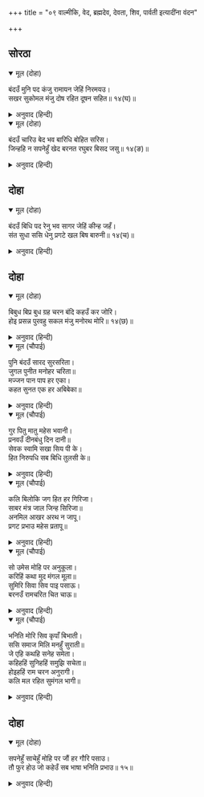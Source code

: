 +++
title = "०९ वाल्मीकि, वेद, ब्रह्मदेव, देवता, शिव, पार्वती इत्यादींना वंदन"

+++


## सोरठा


<details open><summary>मूल (दोहा)</summary>

बंदउँ मुनि पद कंजु रामायन जेहिं निरमयउ।  
सखर सुकोमल मंजु दोष रहित दूषन सहित॥ १४(घ)॥
</details>

<details><summary>अनुवाद (हिन्दी)</summary>

ज्यांनी रामायण रचले, त्या वाल्मीकी मुनींच्या चरणकमलांना मी वंदन करतो. त्यांची ही रचना खर (राक्षस) सहित असली, तरी ती खर (कठोर) नसून कोमल व सुंदर आहे. तसेच ती दूषण (राक्षस) सहित असली तरी दूषण (दोष) रहित आहे.॥ १४ (घ)॥
</details>

<details open><summary>मूल (दोहा)</summary>

बंदउँ चारिउ बेद भव बारिधि बोहित सरिस।  
जिन्हहि न सपनेहुँ खेद बरनत रघुबर बिसद जसु॥ १४(ङ)॥
</details>

<details><summary>अनुवाद (हिन्दी)</summary>

जे संसारसागरातून पैलतीराला जाण्यासाठी नावेसारखे आहेत, त्या चारही वेदांना मी वंदन करतो. या वेदांना श्रीरामांच्या निर्मल यशाचे वर्णन करता करता आपण थकून जाऊ, असे स्वप्नातही वाटत नाही. (त्या वर्णनात वेद नेहमीच उत्साही असतात.)॥ १४ (ङ)॥
</details>

## दोहा


<details open><summary>मूल (दोहा)</summary>

बंदउँ बिधि पद रेनु भव सागर जेहिं कीन्ह जहँ।  
संत सुधा ससि धेनु प्रगटे खल बिष बारुनी॥ १४(च)॥
</details>

<details><summary>अनुवाद (हिन्दी)</summary>

ज्यांनी हा भव-सागर बनविला, ज्याच्या एका बाजूला संतरूपी अमृत, चंद्रमा व कामधेनू निघाले आणि दुसऱ्या बाजूला दुष्ट मनुष्यरूपी विष आणि मदिरा उत्पन्न झाली, त्या ब्रह्मदेवांच्या चरण धुळीला मी वंदन करतो.॥
</details>

## दोहा


<details open><summary>मूल (दोहा)</summary>

बिबुध बिप्र बुध ग्रह चरन बंदि कहउँ कर जोरि।  
होइ प्रसन्न पुरवहु सकल मंजु मनोरथ मोरि॥ १४(छ)॥
</details>

<details><summary>अनुवाद (हिन्दी)</summary>

देव, ब्राह्मण, पंडित व ग्रह या सर्वांच्या चरणी वंदन करून, हात जोडून मी विनवितो की, तुम्ही सर्वांनी प्रसन्न होऊन माझे सर्व उत्तम मनोरथ पूर्ण करा.॥ १४(छ)॥
</details>

<details open><summary>मूल (चौपाई)</summary>

पुनि बंदउँ सारद सुरसरिता।  
जुगल पुनीत मनोहर चरिता॥  
मज्जन पान पाप हर एका।  
कहत सुनत एक हर अबिबेका॥
</details>

<details><summary>अनुवाद (हिन्दी)</summary>

त्यानंतर मी सरस्वती व गंगा यांना वंदन करतो. दोघीही पवित्र व मनोहर चरित्राच्या आहेत. एक (गंगा) स्नान केल्याने व पाणी प्याल्याने पापांचे हरण करते, तर दुसरी (सरस्वती) हिचे गुण व कीर्ती कथन केल्याने आणि श्रवण केल्याने अज्ञानाचा नाश करते.॥ १॥
</details>

<details open><summary>मूल (चौपाई)</summary>

गुर पितु मातु महेस भवानी।  
प्रनवउँ दीनबंधु दिन दानी॥  
सेवक स्वामि सखा सिय पी के।  
हित निरुपधि सब बिधि तुलसी के॥
</details>

<details><summary>अनुवाद (हिन्दी)</summary>

श्रीमहेश व पार्वतीला मी प्रणाम करतो. ते माझे गुरू व माता-पिता आहेत, ते दीनबंधू व नित्य दान करणारे आहेत. ते सीतापती श्रीरामचंद्रांचे सेवक, स्वामी व सखा आहेत. तसेच मज तुलसीदासाचे सर्व प्रकारे खरे हित करणारे आहेत.॥ २॥
</details>

<details open><summary>मूल (चौपाई)</summary>

कलि बिलोकि जग हित हर गिरिजा।  
साबर मंत्र जाल जिन्ह सिरिजा॥  
अनमिल आखर अरथ न जापू।  
प्रगट प्रभाउ महेस प्रतापू॥
</details>

<details><summary>अनुवाद (हिन्दी)</summary>

ज्यांनी कलियुगाचा प्रभाव पाहून जगाच्या हितासाठी शाबर-मंत्रसमूह रचले, ज्या मंत्रांच्या अक्षरांचा मेळ बसत नाही, नीट अर्थ लागत नाही व जपसुद्धा होत नाही, परंतु श्रीशिवांच्या प्रभावाने त्यांचा प्रत्यक्ष परिणाम मात्र दिसून येतो.॥ ३॥
</details>

<details open><summary>मूल (चौपाई)</summary>

सो उमेस मोहि पर अनुकूला।  
करिहिं कथा मुद मंगल मूला॥  
सुमिरि सिवा सिव पाइ पसाऊ।  
बरनउँ रामचरित चित चाऊ॥
</details>

<details><summary>अनुवाद (हिन्दी)</summary>

ते उमेश माझ्यावर प्रसन्न होऊन, (श्रीरामांची) ही कथा आनंद आणि मंगल यांचे मूळ बनवितील. अशा प्रकारे पार्वती आणि शिव या दोघांचे स्मरण करून आणि त्यांचा प्रसाद मिळवून मी मोठॺा आवडीने श्रीरामचरित्राचे वर्णन करतो.॥ ४॥
</details>

<details open><summary>मूल (चौपाई)</summary>

भनिति मोरि सिव कृपाँ बिभाती।  
ससि समाज मिलि मनहुँ सुराती॥  
जे एहि कथहि सनेह समेता।  
कहिहहिं सुनिहहिं समुझि सचेता॥  
होइहहिं राम चरन अनुरागी।  
कलि मल रहित सुमंगल भागी॥
</details>

<details><summary>अनुवाद (हिन्दी)</summary>

ज्याप्रमाणे तारागणांसह चंद्राबरोबर रात्र शोभते, त्याप्रमाणे माझी कविता श्रीशंकरांच्या कृपेमुळे शोभून दिसेल. जे ही कथा प्रेमाने व एकाग्रतेने समजून-उमजून वर्णन करतील किंवा ऐकतील, ते कलियुगाच्या पापांनी रहित होतील आणि सुंदर कल्याणाची प्राप्ती करून श्रीरामांच्या चरणांचे भक्त बनतील.॥ ५-६॥
</details>

## दोहा


<details open><summary>मूल (दोहा)</summary>

सपनेहुँ साचेहुँ मोहि पर जौं हर गौरि पसाउ।  
तौ फुर होउ जो कहेउँ सब भाषा भनिति प्रभाउ॥ १५॥
</details>

<details><summary>अनुवाद (हिन्दी)</summary>

जर माझ्यावर श्रीशिव-पार्वती यांची स्वप्नातही खरोखर प्रसन्नता झाली, तर मी या प्राकृत भाषेतील कवितेचा जो प्रभाव सांगितला आहे, तो सर्व खरा होईल.॥ १५॥
</details>
